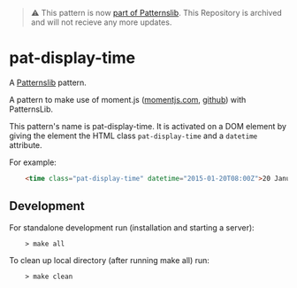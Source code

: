 > :warning: This pattern is now [part of Patternslib](https://github.com/Patternslib/Patterns/tree/master/src/pat/display-time). This Repository is archived and will not recieve any more updates.

# pat-display-time

A [Patternslib](http://patternslib.com) pattern.

A pattern to make use of moment.js ([momentjs.com](http://momentjs.com), [github](https://github.com/moment/moment/)) with PatternsLib.

This pattern's name is pat-display-time. It is activated on a DOM element by giving the element the HTML class `pat-display-time` and a `datetime` attribute.


For example:
```html
    <time class="pat-display-time" datetime="2015-01-20T08:00Z">20 January 2015, 08:00</time>
```

## Development

For standalone development run (installation and starting a server):
```shell
    > make all
```
To clean up local directory (after running make all) run:
```shell
    > make clean
```
